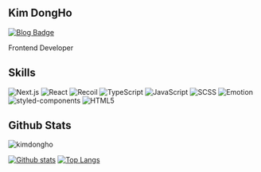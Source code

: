 ## Kim DongHo
[![Blog Badge](https://img.shields.io/badge/blog-web-blue?style=flat&link=https://dh-blog.vercel.app//)](https://dh-blog.vercel.app//) <p align='left'>Frontend Developer</p>

## Skills

<p align="left">
  <img src="https://img.shields.io/badge/Next.js-000000?style=for-the-badge&logo=nextdotjs&logoColor=white" alt="Next.js" />
  <img src="https://img.shields.io/badge/React-61DAFB?style=for-the-badge&logo=react&logoColor=black" alt="React" />
  <img src="https://img.shields.io/badge/Recoil-3578E5?style=for-the-badge&logo=Recoil&logoColor=white" alt="Recoil" />
  <img src="https://img.shields.io/badge/TypeScript-007ACC?style=for-the-badge&logo=typescript&logoColor=white" alt="TypeScript" />
  <img src="https://img.shields.io/badge/JavaScript-F7DF1E?style=for-the-badge&logo=javascript&logoColor=black" alt="JavaScript" />
  <img src="https://img.shields.io/badge/SCSS-CC6699?style=for-the-badge&logo=sass&logoColor=white" alt="SCSS" />
  <img src="https://img.shields.io/badge/Emotion-C9655D?style=for-the-badge&logo=emotion&logoColor=white" alt="Emotion" />
  <img src="https://img.shields.io/badge/styled--components-DB7093?style=for-the-badge&logo=styled-components&logoColor=white" alt="styled-components" />
  <img src="https://img.shields.io/badge/HTML5-E34F26?style=for-the-badge&logo=html5&logoColor=white" alt="HTML5" />
</p>

## Github Stats
<p align=left> <img src=https://komarev.com/ghpvc/?username=kimdongho alt=kimdongho /> </p>

[![Github stats](https://github-readme-stats.vercel.app/api?username=kim-dongho&show_icons=true&include_all_commits=true)](https://github.com/kimdongho/github-readme-stats)
[![Top Langs](https://github-readme-stats.vercel.app/api/top-langs/?username=kim-dongho&layout=compact)](https://github.com/kimdongho/github-readme-stats)

<!--START_SECTION:waka-->
 
<!--END_SECTION:waka-->
